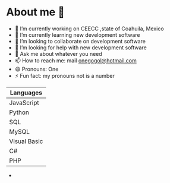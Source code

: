 # About me 👋

<!--
comentarios aqui

**KiloEleven/kiloEleven** is a ✨ _special_ ✨ repository because its `README.md` (this file) appears on your GitHub profile.

Here are some ideas to get you started:
-->
- 🔭 I’m currently working on CEECC ,state of Coahuila, Mexico
- 🌱 I’m currently learning new development software
- 👯 I’m looking to collaborate on development software
- 🤔 I’m looking for help with new development software
- 💬 Ask me about whatever you need
- 📫 How to reach me: mail onegogol@hotmail.com
- 😄 Pronouns: One 
- ⚡ Fun fact: my pronouns not is a number

| Languages    |
|--------------|
| JavaScript   | 
| Python       | 
| SQL          | 
| MySQL        | 
| Visual Basic | 
| C#           |
| PHP          |


- 


